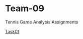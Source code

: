 # Team-09
Tennis Game Analysis Assignments

[Task01](https://github.com/SRG-07/Team-09/tree/Task01)
